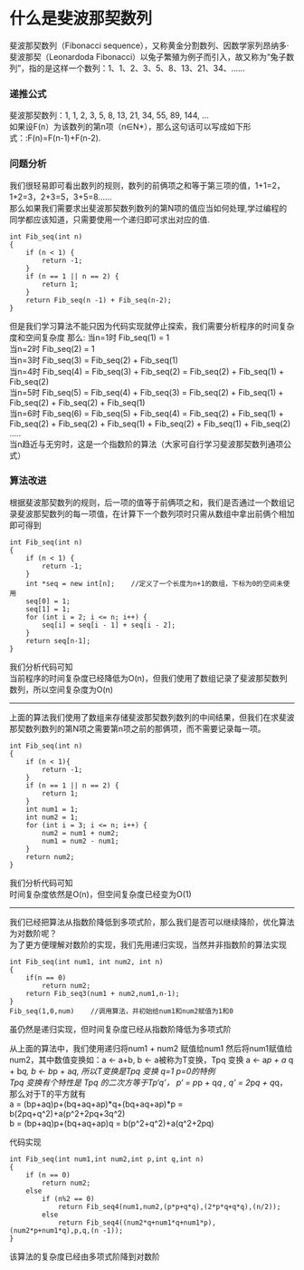 
# 什么是斐波那契数列
斐波那契数列（Fibonacci sequence），又称黄金分割数列、因数学家列昂纳多·斐波那契（Leonardoda Fibonacci）以兔子繁殖为例子而引入，故又称为“兔子数列”，指的是这样一个数列：1、1、2、3、5、8、13、21、34、……  
### 递推公式
斐波那契数列：1, 1, 2, 3, 5, 8, 13, 21, 34, 55, 89, 144, ...  
如果设F(n）为该数列的第n项（n∈N*），那么这句话可以写成如下形式：:F(n)=F(n-1)+F(n-2).  

### 问题分析
我们很轻易即可看出数列的规则，数列的前俩项之和等于第三项的值，1+1=2，1+2=3，2+3=5，3+5=8......  
那么如果我们需要求出斐波那契数列数列的第N项的值应当如何处理,学过编程的同学都应该知道，只需要使用一个递归即可求出对应的值.  

	int Fib_seq(int n)
	{
	    if (n < 1) {
	        return -1;
	    }
	    if (n == 1 || n == 2) {
	        return 1;
	    }
	    return Fib_seq(n -1) + Fib_seq(n-2);
	}

但是我们学习算法不能只因为代码实现就停止探索，我们需要分析程序的时间复杂度和空间复杂度
那么:
	当n=1时 Fib_seq(1) = 1  
	当n=2时 Fib_seq(2) = 1  
	当n=3时 Fib_seq(3) = Fib_seq(2) + Fib_seq(1)  
	当n=4时 Fib_seq(4) = Fib_seq(3) + Fib_seq(2) = Fib_seq(2) + Fib_seq(1) + Fib_seq(2)  
	当n=5时 Fib_seq(5) = Fib_seq(4) + Fib_seq(3) = Fib_seq(2) + Fib_seq(1) + Fib_seq(2) + Fib_seq(2) + Fib_seq(1)  
	当n=6时 Fib_seq(6) = Fib_seq(5) + Fib_seq(4) = Fib_seq(2) + Fib_seq(1) + Fib_seq(2) + Fib_seq(2) + Fib_seq(1) + Fib_seq(2) + Fib_seq(1) + Fib_seq(2)  
	.....  
	当n趋近与无穷时，这是一个指数阶的算法（大家可自行学习斐波那契数列通项公式）  

### 算法改进
根据斐波那契数列的规则，后一项的值等于前俩项之和，我们是否通过一个数组记录斐波那契数列的每一项值，在计算下一个数列项时只需从数组中拿出前俩个相加即可得到   

	int Fib_seq(int n)
	{
	    if (n < 1) {
	        return -1;
	    }
	    int *seq = new int[n];    //定义了一个长度为n+1的数组，下标为0的空间未使用
	    seq[0] = 1;
	    seq[1] = 1;
	    for (int i = 2; i <= n; i++) {
	        seq[i] = seq[i - 1] + seq[i - 2];
	    }
	    return seq[n-1];
	}

我们分析代码可知  
当前程序的时间复杂度已经降低为O(n)，但我们使用了数组记录了斐波那契数列数列，所以空间复杂度为O(n)  
****
上面的算法我们使用了数组来存储斐波那契数列数列的中间结果，但我们在求斐波那契数列数列的第N项之需要第n项之前的那俩项，而不需要记录每一项。  

	int Fib_seq(int n)
	{
	    if (n < 1){
	        return -1;
	    }
	    if (n == 1 || n == 2) {
	        return 1;
	    }
	    int num1 = 1;
	    int num2 = 1;
	    for (int i = 3; i <= n; i++) {
	        num2 = num1 + num2;
	        num1 = num2 - num1;
	    }
	    return num2;
	}

我们分析代码可知  
时间复杂度依然是O(n)，但空间复杂度已经变为O(1)  
****
我们已经把算法从指数阶降低到多项式阶，那么我们是否可以继续降阶，优化算法为对数阶呢？  
为了更方便理解对数阶的实现，我们先用递归实现，当然并非指数阶的算法实现  

	int Fib_seq(int num1, int num2, int n)
	{
	    if(n == 0)
	        return num2;
	    return Fib_seq3(num1 + num2,num1,n-1);
	}
	Fib_seq(1,0,num)	//调用算法，并初始给num1和num2赋值为1和0

虽仍然是递归实现，但时间复杂度已经从指数阶降低为多项式阶  

从上面的算法中，我们使用递归将num1 + num2 赋值给num1 然后将num1赋值给num2，其中数值变换如：a <- a+b, b <- a被称为T变换，Tpq 变换 a <- a*p + a* q + b*q, b <- b*p + a*q, 所以T变换是Tpq 变换 q=1 p=0的特例  
Tpq 变换有个特性是 Tpq 的二次方等于Tp‘q’， p‘ = p*p + q*q , q' = 2*p*q + q*q，那么对于T的平方就有  
a = (bp+aq)p+(bq+aq+ap)*q+(bq+aq+ap)*p = b(2pq+q^2)+a(p^2+2pq+3q^2)  
	b = (bp+aq)p+(bq+aq+ap)q = b(p^2+q^2)+a(q^2+2pq)  

代码实现  

 	int Fib_seq(int num1,int num2,int p,int q,int n)
	{
	    if (n == 0)
	        return num2;
	    else
	        if (n%2 == 0)
	            return Fib_seq4(num1,num2,(p*p+q*q),(2*p*q+q*q),(n/2));
	        else
	            return Fib_seq4((num2*q+num1*q+num1*p),(num2*p+num1*q),p,q,(n -1));
	}

该算法的复杂度已经由多项式阶降到对数阶  




	


	


